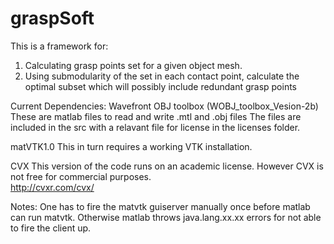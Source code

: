 graspSoft
=========

This is a framework for:
1. Calculating grasp points set for a given object mesh. 
2. Using submodularity of the set in each contact point, calculate the 
optimal subset which will possibly include redundant grasp points 

Current Dependencies:
Wavefront OBJ toolbox (WOBJ_toolbox_Vesion-2b)
        These are matlab files to read and write  .mtl and .obj files
        The files are included in the src with a relavant file for license in 
        the licenses folder. 

matVTK1.0
        This in turn requires a working VTK installation. 

CVX
        This version of the code runs on an academic license. 
        However CVX is not free for commercial purposes.         
        http://cvxr.com/cvx/

Notes:
One has to fire the matvtk guiserver manually once before matlab can run matvtk.
Otherwise matlab throws java.lang.xx.xx errors for not able to fire the client up.  

